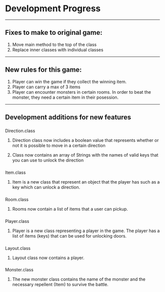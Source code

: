 # Development Progress

----
## Fixes to make to original game:

1) Move main method to the top of the class
2) Replace inner classes with individual classes

----
## New rules for this game:

1) Player can win the game if they collect the winning item.
2) Player can carry a max of 3 items
3) Player can encounter monsters in certain rooms. In order to beat the monster, they need a certain item in their posession.

----
## Development additions for new features

###
Direction.class

1) Direction class now includes a boolean value that represents whether or not it is possible to move in a certain direction

2) Class now contains an array of Strings with the names of valid keys that you can use to unlock the direction

###
Item.class

1) Item is a new class that represent an object that the player has such as a key which can unlock a direction.

###
Room.class

1) Rooms now contain a list of items that a user can pickup.

###
Player.class

1) Player is a new class representing a player in the game. The player has a list of items (keys) that can be used for unlocking doors.

###
Layout.class

1) Layout class now contains a player.

###
Monster.class

1) The new monster class contains the name of the monster and the necessary repellent (Item) to survive the battle.

